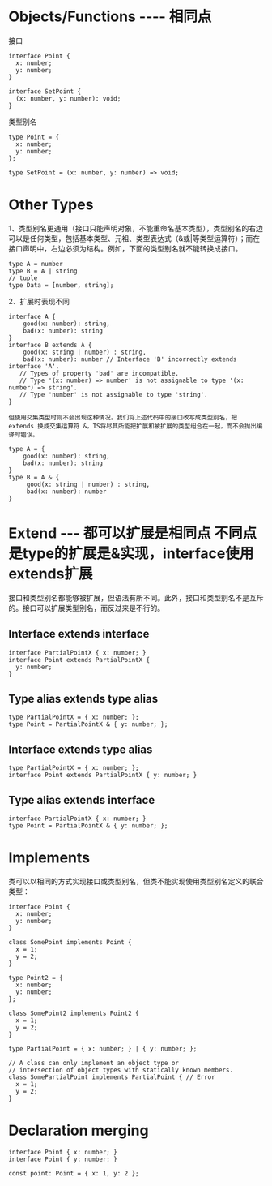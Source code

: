 # Objects/Functions ---- 相同点
接口
```
interface Point {
  x: number;
  y: number;
}

interface SetPoint {
  (x: number, y: number): void;
}
```
类型别名
```
type Point = {
  x: number;
  y: number;
};

type SetPoint = (x: number, y: number) => void;
```
# Other Types

1、类型别名更通用（接口只能声明对象，不能重命名基本类型），类型别名的右边可以是任何类型，包括基本类型、元祖、类型表达式（&或|等类型运算符）；而在接口声明中，右边必须为结构。例如，下面的类型别名就不能转换成接口。
```
type A = number
type B = A | string
// tuple
type Data = [number, string];
```
2、扩展时表现不同
```
interface A {
    good(x: number): string,
    bad(x: number): string
}
interface B extends A {
    good(x: string | number) : string,
    bad(x: number): number // Interface 'B' incorrectly extends interface 'A'.
   // Types of property 'bad' are incompatible.
   // Type '(x: number) => number' is not assignable to type '(x: number) => string'.
   // Type 'number' is not assignable to type 'string'.
}

但使用交集类型时则不会出现这种情况。我们将上述代码中的接口改写成类型别名，把 extends 换成交集运算符 &，TS将尽其所能把扩展和被扩展的类型组合在一起，而不会抛出编译时错误。

type A = {
    good(x: number): string,
    bad(x: number): string
}
type B = A & {
     good(x: string | number) : string,
     bad(x: number): number 
}

```
# Extend --- 都可以扩展是相同点 不同点是type的扩展是&实现，interface使用extends扩展
接口和类型别名都能够被扩展，但语法有所不同。此外，接口和类型别名不是互斥的。接口可以扩展类型别名，而反过来是不行的。

## Interface extends interface
```
interface PartialPointX { x: number; }
interface Point extends PartialPointX { 
  y: number; 
}
```
## Type alias extends type alias
```
type PartialPointX = { x: number; };
type Point = PartialPointX & { y: number; };
```
## Interface extends type alias
```
type PartialPointX = { x: number; };
interface Point extends PartialPointX { y: number; }
```
## Type alias extends interface
```
interface PartialPointX { x: number; }
type Point = PartialPointX & { y: number; };
```

# Implements
类可以以相同的方式实现接口或类型别名，但类不能实现使用类型别名定义的联合类型：
```
interface Point {
  x: number;
  y: number;
}

class SomePoint implements Point {
  x = 1;
  y = 2;
}

type Point2 = {
  x: number;
  y: number;
};

class SomePoint2 implements Point2 {
  x = 1;
  y = 2;
}

type PartialPoint = { x: number; } | { y: number; };

// A class can only implement an object type or 
// intersection of object types with statically known members.
class SomePartialPoint implements PartialPoint { // Error
  x = 1;
  y = 2;
}
```
# Declaration merging
```
interface Point { x: number; }
interface Point { y: number; }

const point: Point = { x: 1, y: 2 };
```